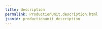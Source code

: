 ```yaml
---
title: description
permalink: ProductionUnit.description.html
jsonid: productionunit_description
---
```

